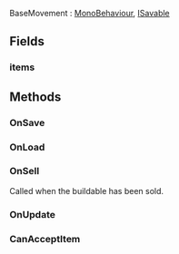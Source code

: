 <p class="title">BaseMovement<span> : <a href="https://docs.unity3d.com/6000.1/Documentation/ScriptReference/MonoBehaviour.html" title="MonoBehaviour" class="inherit-link">MonoBehaviour</a>, <a href="#/api/IndustrialValley.Saving/ISavable" title="ISavable" class="inherit-link">ISavable</a></span><p>

## Fields

### items

<div><Declaration modifier="protected readonly List&amp;lt;&lt;a href=&quot;#/api/IndustrialValley.Conveyors/ConveyorItem&quot; title=&quot;ConveyorItem&quot; class=&quot;inherit-link&quot;&gt;ConveyorItem&lt;/a&gt;&amp;gt;" content=" <span>&lt;span class=&quot;field&quot;&gt;items&lt;/span&gt;</span>"></Declaration></div>

## Methods

### OnSave

<div><Declaration modifier="public virtual &lt;a href=&quot;#/api/IndustrialValley.Saving/SaveableData&quot; title=&quot;SaveableData&quot; class=&quot;inherit-link&quot;&gt;SaveableData&lt;/a&gt;" content=" <span>&lt;span class=&quot;method&quot;&gt;OnSave&lt;/span&gt;()</span>"></Declaration></div>

### OnLoad

<div><Declaration modifier="public virtual void" content=" <span>&lt;span class=&quot;method&quot;&gt;OnLoad&lt;/span&gt;(&lt;span class=&quot;param&quot;&gt;&lt;a href=&quot;#/api/IndustrialValley.Saving/SaveableData&quot; title=&quot;SaveableData&quot; class=&quot;inherit-link&quot;&gt;SaveableData&lt;/a&gt;&lt;/span&gt; data)</span>"></Declaration></div>

### OnSell

Called when the buildable has been sold.

<div><Declaration modifier="public virtual void" content=" <span>&lt;span class=&quot;method&quot;&gt;OnSell&lt;/span&gt;()</span>"></Declaration></div>

### OnUpdate

<div><Declaration modifier="protected virtual void" content=" <span>&lt;span class=&quot;method&quot;&gt;OnUpdate&lt;/span&gt;()</span>"></Declaration></div>

### CanAcceptItem

<div><Declaration modifier="public virtual bool" content=" <span>&lt;span class=&quot;method&quot;&gt;CanAcceptItem&lt;/span&gt;(&lt;span class=&quot;param&quot;&gt;&lt;a href=&quot;#/api/IndustrialValley.Conveyors/ConveyorItem&quot; title=&quot;ConveyorItem&quot; class=&quot;inherit-link&quot;&gt;ConveyorItem&lt;/a&gt;&lt;/span&gt; item)</span>"></Declaration></div>

